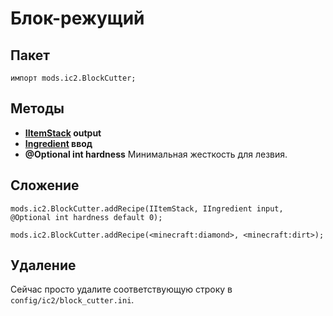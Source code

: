 # Блок-режущий

## Пакет

`импорт mods.ic2.BlockCutter;`

## Методы

- **[IItemStack](/Vanilla/Items/IItemStack/) output**
- **[Ingredient](/Vanilla/Variable_Types/IIngredient/) ввод**
- **@Optional int hardness** Минимальная жесткость для лезвия.

## Сложение

```zenscript
mods.ic2.BlockCutter.addRecipe(IItemStack, IIngredient input, @Optional int hardness default 0);

mods.ic2.BlockCutter.addRecipe(<minecraft:diamond>, <minecraft:dirt>);
```

## Удаление

Сейчас просто удалите соответствующую строку в `config/ic2/block_cutter.ini`.